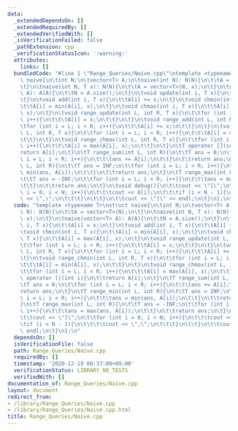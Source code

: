 ```yaml
---
data:
  _extendedDependsOn: []
  _extendedRequiredBy: []
  _extendedVerifiedWith: []
  _isVerificationFailed: false
  _pathExtension: cpp
  _verificationStatusIcon: ':warning:'
  attributes:
    links: []
  bundledCode: "#line 1 \"Range_Queries/Naive.cpp\"\ntemplate <typename T>\nstruct\
    \ naive{\n\tint N;\n\tvector<T> A;\n\tnaive(int N): N(N){\n\t\tA = vector<T>(N);\n\
    \t}\n\tnaive(int N, T x): N(N){\n\t\tA = vector<T>(N, x);\n\t}\n\tnaive(vector<T>\
    \ A): A(A){\n\t\tN = A.size();\n\t}\n\tvoid update(int i, T x){\n\t\tA[i] = x;\n\
    \t}\n\tvoid add(int i, T x){\n\t\tA[i] += x;\n\t}\n\tvoid chmin(int i, T x){\n\
    \t\tA[i] = min(A[i], x);\n\t}\n\tvoid chmax(int i, T x){\n\t\tA[i] = max(A[i],\
    \ x);\n\t}\n\tvoid range_update(int L, int R, T x){\n\t\tfor (int i = L; i < R;\
    \ i++){\n\t\t\tA[i] = x;\n\t\t}\n\t}\n\tvoid range_add(int L, int R, T x){\n\t\
    \tfor (int i = L; i < R; i++){\n\t\t\tA[i] += x;\n\t\t}\n\t}\n\tvoid range_chmin(int\
    \ L, int R, T x){\n\t\tfor (int i = L; i < R; i++){\n\t\t\tA[i] = min(A[i], x);\n\
    \t\t}\n\t}\n\tvoid range_chmax(int L, int R, T x){\n\t\tfor (int i = L; i < R;\
    \ i++){\n\t\t\tA[i] = max(A[i], x);\n\t\t}\n\t}\n\tT operator [](int i){\n\t\t\
    return A[i];\n\t}\n\tT range_sum(int L, int R){\n\t\tT ans = 0;\n\t\tfor (int\
    \ i = L; i < R; i++){\n\t\t\tans += A[i];\n\t\t}\n\t\treturn ans;\n\t}\n\tT range_min(int\
    \ L, int R){\n\t\tT ans = INF;\n\t\tfor (int i = L; i < R; i++){\n\t\t\tans =\
    \ min(ans, A[i]);\n\t\t}\n\t\treturn ans;\n\t}\n\tT range_max(int L, int R){\n\
    \t\tT ans = -INF;\n\t\tfor (int i = L; i < R; i++){\n\t\t\tans = max(ans, A[i]);\n\
    \t\t}\n\t\treturn ans;\n\t}\n\tvoid debug(){\n\t\tcout << \"[\";\n\t\tfor (int\
    \ i = 0; i < N; i++){\n\t\t\tcout << A[i];\n\t\t\tif (i < N - 1){\n\t\t\t\tcout\
    \ << \",\";\n\t\t\t}\n\t\t}\n\t\tcout << \"]\" << endl;\n\t}\n};\n"
  code: "template <typename T>\nstruct naive{\n\tint N;\n\tvector<T> A;\n\tnaive(int\
    \ N): N(N){\n\t\tA = vector<T>(N);\n\t}\n\tnaive(int N, T x): N(N){\n\t\tA = vector<T>(N,\
    \ x);\n\t}\n\tnaive(vector<T> A): A(A){\n\t\tN = A.size();\n\t}\n\tvoid update(int\
    \ i, T x){\n\t\tA[i] = x;\n\t}\n\tvoid add(int i, T x){\n\t\tA[i] += x;\n\t}\n\
    \tvoid chmin(int i, T x){\n\t\tA[i] = min(A[i], x);\n\t}\n\tvoid chmax(int i,\
    \ T x){\n\t\tA[i] = max(A[i], x);\n\t}\n\tvoid range_update(int L, int R, T x){\n\
    \t\tfor (int i = L; i < R; i++){\n\t\t\tA[i] = x;\n\t\t}\n\t}\n\tvoid range_add(int\
    \ L, int R, T x){\n\t\tfor (int i = L; i < R; i++){\n\t\t\tA[i] += x;\n\t\t}\n\
    \t}\n\tvoid range_chmin(int L, int R, T x){\n\t\tfor (int i = L; i < R; i++){\n\
    \t\t\tA[i] = min(A[i], x);\n\t\t}\n\t}\n\tvoid range_chmax(int L, int R, T x){\n\
    \t\tfor (int i = L; i < R; i++){\n\t\t\tA[i] = max(A[i], x);\n\t\t}\n\t}\n\tT\
    \ operator [](int i){\n\t\treturn A[i];\n\t}\n\tT range_sum(int L, int R){\n\t\
    \tT ans = 0;\n\t\tfor (int i = L; i < R; i++){\n\t\t\tans += A[i];\n\t\t}\n\t\t\
    return ans;\n\t}\n\tT range_min(int L, int R){\n\t\tT ans = INF;\n\t\tfor (int\
    \ i = L; i < R; i++){\n\t\t\tans = min(ans, A[i]);\n\t\t}\n\t\treturn ans;\n\t\
    }\n\tT range_max(int L, int R){\n\t\tT ans = -INF;\n\t\tfor (int i = L; i < R;\
    \ i++){\n\t\t\tans = max(ans, A[i]);\n\t\t}\n\t\treturn ans;\n\t}\n\tvoid debug(){\n\
    \t\tcout << \"[\";\n\t\tfor (int i = 0; i < N; i++){\n\t\t\tcout << A[i];\n\t\t\
    \tif (i < N - 1){\n\t\t\t\tcout << \",\";\n\t\t\t}\n\t\t}\n\t\tcout << \"]\" <<\
    \ endl;\n\t}\n};\n"
  dependsOn: []
  isVerificationFile: false
  path: Range_Queries/Naive.cpp
  requiredBy: []
  timestamp: '2020-12-19 00:37:00+09:00'
  verificationStatus: LIBRARY_NO_TESTS
  verifiedWith: []
documentation_of: Range_Queries/Naive.cpp
layout: document
redirect_from:
- /library/Range_Queries/Naive.cpp
- /library/Range_Queries/Naive.cpp.html
title: Range_Queries/Naive.cpp
---
```

